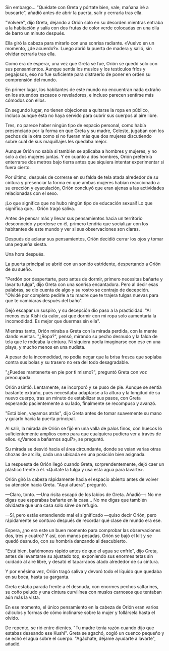 
Sin embargo… "Quédate con Greta y pórtate bien, vale, mañana iré a buscarte", añadió antes de abrir la puerta, salir y cerrarla tras ella.

"Volveré", dijo Greta, dejando a Orión solo en su desorden mientras entraba a la habitación y salía con dos frutas de color verde colocadas en una olla de barro un minuto después.

Ella giró la cabeza para mirarlo con una sonrisa radiante. «Vuelvo en un momento, ¿de acuerdo?». Luego abrió la puerta de madera y salió, sin olvidar cerrarla tras ella.

Como era de esperar, una vez que Greta se fue, Orión se quedó solo con sus pensamientos. Aunque sentía los muslos y los testículos fríos y pegajosos, eso no fue suficiente para distraerlo de poner en orden su comprensión del mundo.

En primer lugar, los habitantes de este mundo no encuentran nada extraño en los atuendos escasos o reveladores, e incluso parecen sentirse más cómodos con ellos.

En segundo lugar, no tienen objeciones a quitarse la ropa en público, incluso aunque ésta no haya servido para cubrir sus cuerpos al aire libre.

Tres, no parece haber ningún tipo de espacio personal, como había presenciado por la forma en que Greta y su madre, Celeste, jugaban con los pechos de la otra como si no fueran más que dos mujeres discutiendo sobre cuál de sus maquillajes les quedaba mejor.

Aunque Orión no sabía si también se aplicaba a hombres y mujeres, y no solo a dos mujeres juntas. Y en cuanto a dos hombres, Orión preferiría enterrarse dos metros bajo tierra antes que siquiera intentar experimentar si fuera cierto.

Por último, después de correrse en su falda de tela atada alrededor de su cintura y presenciar la forma en que ambas mujeres habían reaccionado a su erección y eyaculación, Orión concluyó que eran ajenas a las actividades relacionadas con el sexo.

¡Lo que significa que no hubo ningún tipo de educación sexual! Lo que significa que... Orión tragó saliva.

Antes de pensar más y llevar sus pensamientos hacia un territorio desconocido y perderse en él, primero tendría que socializar con los habitantes de este mundo y ver si sus observaciones son claras.

Después de aclarar sus pensamientos, Orión decidió cerrar los ojos y tomar una pequeña siesta.

Una hora después.

La puerta principal se abrió con un sonido estridente, despertando a Orión de su sueño.

"Perdón por despertarte, pero antes de dormir, primero necesitas bañarte y lavar tu tulga", dijo Greta con una sonrisa encantadora. Pero al decir esas palabras, se dio cuenta de algo y su rostro se contrajo de decepción. "Olvidé por completo pedirle a tu madre que te trajera tulgas nuevas para que te cambiaras después del baño".

Dejó escapar un suspiro, y su decepción dio paso a la practicidad. "Al menos esta Kishi da calor, así que dormir con mi ropa solo aumentaría la incomodidad. Es mejor que duermas sin ella".

Mientras tanto, Orión miraba a Greta con la mirada perdida, con la mente dando vueltas. "¿Ropa?", pensó, mirando su pecho desnudo y la falda de tela que le rodeaba la cintura. Ni siquiera podía imaginarse con eso en una playa, y mucho menos en una nudista.

A pesar de la incomodidad, no podía negar que la brisa fresca que soplaba contra sus bolas y su trasero no era del todo desagradable.

"¿Puedes mantenerte en pie por ti mismo?", preguntó Greta con voz preocupada.

Orión asintió. Lentamente, se incorporó y se puso de pie. Aunque se sentía bastante extraño, pues necesitaba adaptarse a la altura y la longitud de su nuevo cuerpo, tras un minuto de estabilizar sus pasos, con Greta esperando pacientemente a su lado, finalmente se recompuso y avanzó.

"Está bien, vayamos atrás", dijo Greta antes de tomar suavemente su mano y guiarlo hacia la puerta principal.

Al salir, la mirada de Orión se fijó en una valla de palos finos, con huecos lo suficientemente amplios como para que cualquiera pudiera ver a través de ellos. «¿Vamos a bañarnos aquí?», se preguntó.

Su mirada se desvió hacia el área circundante, donde se veían varias otras chozas de arcilla, cada una ubicada en una posición bien asignada.

La respuesta de Orión llegó cuando Greta, sorprendentemente, dejó caer un plástico frente a él. «Quítate la tulga y usa esta agua para lavarte».

Orión giró la cabeza rápidamente hacia el espacio abierto antes de volver su atención hacia Greta. "Aquí afuera", preguntó.

—Claro, tonto. —Una risita escapó de los labios de Greta. Añadió—: No me digas que esperabas bañarte en la casa... No me digas que también olvidaste que una casa solo sirve de refugio.

—Sí, pero estás entendiendo mal el significado —quiso decir Orión, pero rápidamente se contuvo después de recordar qué clase de mundo era ese.

Espera, ¿no era este un buen momento para comprobar las observaciones dos, tres y cuatro? Y así, con manos pesadas, Orión se bajó el kilt y se quedó desnudo, con su hombría danzando al descubierto.

"Está bien, bañémonos rápido antes de que el agua se enfríe", dijo Greta, antes de levantarse su ajustado top, exponiendo sus enormes tetas sin cuidado al aire libre, y desató el taparrabos atado alrededor de su cintura.

Y por enésima vez, Orión tragó saliva y devoró todo el líquido que quedaba en su boca, hasta su garganta.

Greta estaba parada frente a él desnuda, con enormes pechos saltarines, su coño peludo y una cintura curvilínea con muslos carnosos que tentaban aún más la vista.

En ese momento, el único pensamiento en la cabeza de Orión eran varios cálculos y formas de cómo inclinarse sobre la mujer y follársela hasta el olvido.

De repente, se rió entre dientes. "Tu madre tenía razón cuando dijo que estabas deseando ese Kushi". Greta se agachó, cogió un cuenco pequeño y se echó el agua sobre el cuerpo. "Agáchate, déjame ayudarte a lavarte", añadió.